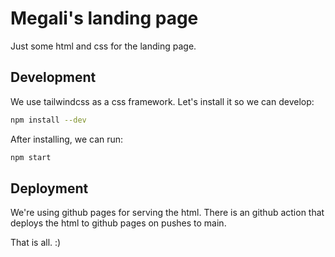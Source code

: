 # Megali's landing page

Just some html and css for the landing page.

## Development

We use tailwindcss as a css framework. Let's install it so we can develop:

```bash
npm install --dev
```

After installing, we can run:

```bash
npm start
```

## Deployment

We're using github pages for serving the html.
There is an github action that deploys the html to github pages on pushes to main.

That is all. :)
